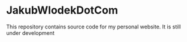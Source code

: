 # JakubWlodekDotCom

This repository contains source code for my personal website. It is still under development